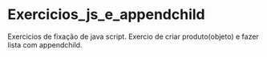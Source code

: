 # Exercicios_js_e_appendchild
Exercicios de fixação de java script.
Exercio de criar produto(objeto) e fazer lista com appendchild.
